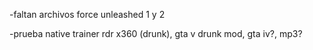 -faltan archivos force unleashed 1 y 2

-prueba native trainer rdr x360 (drunk), gta v drunk mod, gta iv?, mp3?
